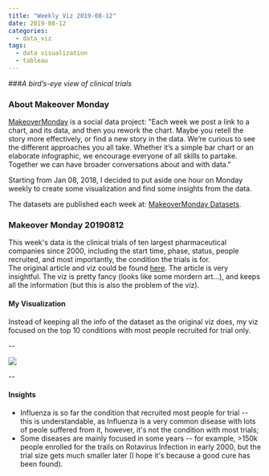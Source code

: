 ```yaml
---
title: "Weekly Viz 2019-08-12"
date: 2019-08-12
categories:
  - data_viz
tags:
  - data visualization
  - tableau
---
```


###*A bird’s-eye view of clinical trials*


### About Makeover Monday

[MakeoverMonday](http://www.makeovermonday.co.uk/) is a social data project:
"Each week we post a link to a chart, and its data, and then you rework the chart.
Maybe you retell the story more effectively, or find a new story in the data.
We’re curious to see the different approaches you all take. Whether it’s a simple bar chart or an elaborate infographic, we encourage everyone of all skills to partake.
Together we can have broader conversations about and with data."

Starting from Jan 08, 2018, I decided to put aside one hour on Monday weekly to create some visualization and find some insights from the data.

The datasets are published each week at: [MakeoverMonday Datasets](http://www.makeovermonday.co.uk/data/).

### Makeover Monday 20190812

This week's data is the clinical trials of ten largest pharmaceutical companies since 2000, including the start time, phase, status, people recruited, and most importantly, the condition the trials is for.  
The original article and viz could be found [here](https://www.statnews.com/2019/07/18/clinical-trials-birds-eye-view-drug-development/). The article is very insightful. The viz is pretty fancy (looks like some mordern art...), and keeps all the information (but this is also the problem of the viz).   

#### My Visualization

Instead of keeping all the info of the dataset as the original viz does, my viz focused on the top 10 conditions with most people recruited for trial only.  

--  
<div class='tableauPlaceholder' id='viz1565661644368' style='position: relative'>
<noscript><a href='#'>
  <img alt=' ' src='https:&#47;&#47;public.tableau.com&#47;static&#47;images&#47;Ma&#47;MakeOverMonday20190812&#47;TopConditionsWithMostEnrollment&#47;1_rss.png' style='border: none' />
</a></noscript>
<object class='tableauViz'  style='display:none;'>
  <param name='host_url' value='https%3A%2F%2Fpublic.tableau.com%2F' /> 
  <param name='embed_code_version' value='3' />
  <param name='site_root' value='' />
  <param name='name' value='MakeOverMonday20190812&#47;TopConditionsWithMostEnrollment' />
  <param name='tabs' value='no' />
  <param name='toolbar' value='yes' />
  <param name='static_image' value='https:&#47;&#47;public.tableau.com&#47;static&#47;images&#47;Ma&#47;MakeOverMonday20190812&#47;TopConditionsWithMostEnrollment&#47;1.png' /> 
  <param name='animate_transition' value='yes' />
  <param name='display_static_image' value='yes' />
  <param name='display_spinner' value='yes' />
  <param name='display_overlay' value='yes' />
  <param name='display_count' value='yes' />
</object></div>             
<script type='text/javascript'>             
  var divElement = document.getElementById('viz1565661644368');        
  var vizElement = divElement.getElementsByTagName('object')[0];        
  vizElement.style.width='800px';vizElement.style.height='1027px';          
  var scriptElement = document.createElement('script');                  
  scriptElement.src = 'https://public.tableau.com/javascripts/api/viz_v1.js';    
  vizElement.parentNode.insertBefore(scriptElement, vizElement);   
</script>
  
--  

#### Insights
* Influenza is so far the condition that recruited most people for trial -- this is understandable, as Influenza is a very common disease with lots of peole suffered from it, however, it's not the condition with most trials;  
* Some diseases are mainly focused in some years -- for example, >150k people enrolled for the trails on Rotavirus Infection in early 2000, but the trial size gets much smaller later (I hope it's because a good cure has been found).
  
